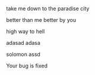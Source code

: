 take me down to 
the paradise city

better than me better by you

high way to hell

adasad
adasa


solomon
assd

Your bug is fixed
